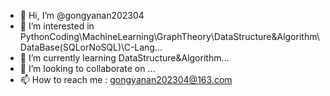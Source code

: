 - 👋 Hi, I’m @gongyanan202304
- 👀 I’m interested in PythonCoding\MachineLearning\GraphTheory\DataStructure&Algorithm\DataBase(SQLorNoSQL)\C-Lang...
- 🌱 I’m currently learning DataStructure&Algorithm...
- 💞️ I’m looking to collaborate on ...
- 📫 How to reach me : gongyanan202304@163.com

<!---
gongyanan202304/gongyanan202304 is a ✨ special ✨ repository because its `README.md` (this file) appears on your GitHub profile.
You can click the Preview link to take a look at your changes.
--->
